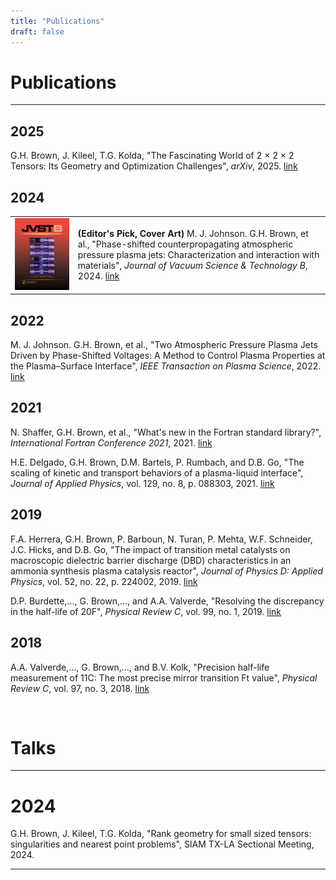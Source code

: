 ```yaml
---
title: "Publications"
draft: false
---
```


# Publications

---

## 2025

<span class="themecolor">G.H. Brown</span>, J. Kileel, T.G. Kolda,
"The Fascinating World of 2 $\times$ 2 $\times$ 2 Tensors: Its Geometry and Optimization Challenges",
*arXiv*, 2025.
[link](https://arxiv.org/abs/2504.03937)


## 2024

<!-- seems cannot use markdown for bold/italics here since inside of complicated HTML -->
<table style="width:100%">
  <tr>
    <td width="20%"><img src="/assets/topics/publications/AVS-JVSTB_MayJune_2024.jpg" width="100%"></td>
    <td style="vertical-align:middle">
        <b>(Editor's Pick, Cover Art)</b>
        M. J. Johnson. <span class="themecolor">G.H. Brown</span>, et al.,
        "Phase-shifted counterpropagating atmospheric pressure plasma jets:
        Characterization and interaction with materials",
        <i>Journal of Vacuum Science & Technology B</i>, 2024.
        <a class="mainlink" href="https://pubs.aip.org/avs/jvb/article/42/3/034004/3285545" target="_blank"> link </a>
    </td>
  </tr>
</table>


## 2022

M. J. Johnson. <span class="themecolor">G.H. Brown</span>, et al.,
"Two Atmospheric Pressure Plasma Jets Driven by Phase-Shifted
Voltages: A Method to Control Plasma Properties at the
Plasma–Surface Interface",
*IEEE Transaction on Plasma Science*, 2022.
[link](https://ieeexplore.ieee.org/document/9866674)


## 2021

N. Shaffer, <span class="themecolor">G.H. Brown</span>, et al.,
"What's new in the Fortran standard library?",
*International Fortran Conference 2021*, 2021.
[link](https://tcevents.chem.uzh.ch/event/14/co)

H.E. Delgado, <span class="themecolor">G.H. Brown</span>, D.M. Bartels, P. Rumbach, and D.B. Go,
"The scaling of kinetic and transport behaviors of a plasma-liquid interface",
*Journal of Applied Physics*,
vol. 129, no. 8, p. 088303, 2021.
[link](https://aip.scitation.org/doi/abs/10.1063/5.0040163)


## 2019

F.A. Herrera, <span class="themecolor">G.H. Brown</span>, P. Barboun, N. Turan, P. Mehta, W.F. Schneider,
J.C. Hicks, and D.B. Go, "The impact of transition metal catalysts on macroscopic dielectric barrier discharge (DBD) characteristics in an ammonia synthesis plasma catalysis reactor",
*Journal of Physics D: Applied Physics*,
vol. 52, no. 22, p. 224002, 2019.
[link](https://iopscience.iop.org/article/10.1088/1361-6463/ab0c58/meta)

D.P. Burdette,..., <span class="themecolor"> G. Brown</span>,..., and A.A. Valverde,
"Resolving the discrepancy in the half-life of 20F",
*Physical Review C*, vol. 99, no. 1, 2019.
[link](https://journals.aps.org/prc/abstract/10.1103/PhysRevC.99.015501)


## 2018

A.A. Valverde,...,<span class="themecolor"> G. Brown</span>,..., and B.V. Kolk, "Precision half-life measurement
of 11C: The most precise mirror transition Ft value",
*Physical Review C*, vol. 97, no. 3, 2018.
[link](https://journals.aps.org/prc/abstract/10.1103/PhysRevC.97.035503)


<br>

# Talks

---

# 2024

<span class="themecolor">G.H. Brown</span>, J. Kileel, T.G. Kolda,
"Rank geometry for small sized tensors: singularities and nearest point problems",
SIAM TX-LA Sectional Meeting, 2024.

---

